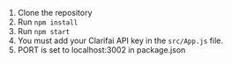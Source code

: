 1. Clone the repository
2. Run `npm install`
3. Run `npm start`
4. You must add your Clarifai API key in the `src/App.js` file.
5. PORT is set to localhost:3002 in package.json
